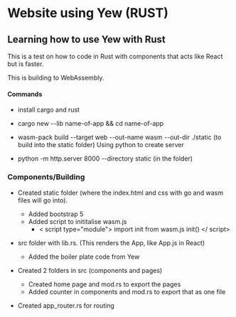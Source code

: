 # Website using Yew (RUST)

## Learning how to use Yew with Rust

This is a test on how to code in Rust with components that acts like React but is faster.

This is building to WebAssembly.

#### Commands
- install cargo and rust
- cargo new --lib name-of-app && cd name-of-app

- wasm-pack build --target web --out-name wasm --out-dir ./static (to build into the static folder)
Using python to create server
- python -m http.server 8000 --directory static (in the folder)

### Components/Building

- Created static folder (where the index.html and css with go and wasm files will go into).
    - Added bootstrap 5
    - Added script to inititalise wasm.js
        - < script type="module">
                import init from wasm.js
                init()
            </ script>

- src folder with lib.rs. (This renders the App, like App.js in React)
    - Added the boiler plate code from Yew

- Created 2 folders in src (components and pages)
    - Created home page and mod.rs to export the pages
    - Added counter in components and mod.rs to export that as one file

- Created app_router.rs for routing

